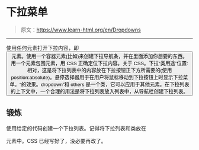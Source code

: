 # 下拉菜单

> 原文：<https://www.learn-html.org/en/Dropdowns>

* * *

使用任何元素打开下拉内容，即<button>元素。使用一个容器元素(比如)来创建下拉导航条，并在里面添加你想要的东西。用一个元素包围元素，用 CSS 正确定位下拉内容。关于 CSS。下拉“类用途”位置:相对，这是将下拉列表中的内容放在下拉按钮正下方所需要的(使用 position:absolute)。悬停选择器用于在用户将鼠标移动到下拉按钮上时显示下拉菜单。“的效果。dropdown”和 others 是一个类，它可以应用于其他元素。在下拉列表的上下文中，一个合理的用法是将下拉列表放入列表中，从导航栏创建下拉列表。</button>

## 锻炼

使用给定的代码创建一个下拉列表。记得将下拉列表和类放在

元素中。CSS 已经写好了，没必要再改了。